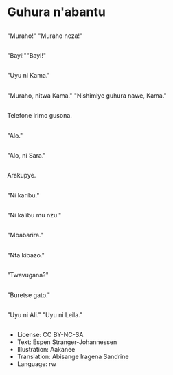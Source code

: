 # Guhura n'abantu

##
"Muraho!" "Muraho neza!"

##
"Bayi!""Bayi!"

##
"Uyu ni Kama."

##
"Muraho, nitwa Kama." "Nishimiye guhura nawe, Kama."

##
Telefone irimo gusona.

##
"Alo."

##
"Alo, ni Sara."

##
Arakupye.

##
"Ni karibu."

##
"Ni kalibu mu nzu."

##
"Mbabarira."

##
"Nta kibazo."

##
"Twavugana?"

##
"Buretse gato."

##
"Uyu ni Ali." "Uyu ni Leila."

##
* License: CC BY-NC-SA
* Text: Espen Stranger-Johannessen
* Illustration: Aakanee
* Translation: Abisange Iragena Sandrine
* Language: rw
